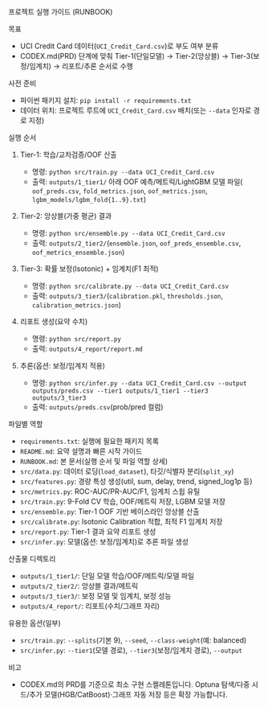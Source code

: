 프로젝트 실행 가이드 (RUNBOOK)

목표

- UCI Credit Card 데이터(`UCI_Credit_Card.csv`)로 부도 여부 분류
- CODEX.md(PRD) 단계에 맞춰 Tier-1(단일모델) → Tier-2(앙상블) → Tier-3(보정/임계치) → 리포트/추론 순서로 수행

사전 준비

- 파이썬 패키지 설치: `pip install -r requirements.txt`
- 데이터 위치: 프로젝트 루트에 `UCI_Credit_Card.csv` 배치(또는 `--data` 인자로 경로 지정)

실행 순서

1) Tier-1: 학습/교차검증/OOF 산출
   - 명령: `python src/train.py --data UCI_Credit_Card.csv`
   - 출력: `outputs/1_tier1/` 아래 OOF 예측/메트릭/LightGBM 모델 파일(
     `oof_preds.csv`, `fold_metrics.json`, `oof_metrics.json`, `lgbm_models/lgbm_fold{1..9}.txt`)

2) Tier-2: 앙상블(가중 평균) 결과
   - 명령: `python src/ensemble.py --data UCI_Credit_Card.csv`
   - 출력: `outputs/2_tier2/`(`ensemble.json`, `oof_preds_ensemble.csv`, `oof_metrics_ensemble.json`)

3) Tier-3: 확률 보정(Isotonic) + 임계치(F1 최적)
   - 명령: `python src/calibrate.py --data UCI_Credit_Card.csv`
   - 출력: `outputs/3_tier3/`(`calibration.pkl`, `thresholds.json`, `calibration_metrics.json`)

4) 리포트 생성(요약 수치)
   - 명령: `python src/report.py`
   - 출력: `outputs/4_report/report.md`

5) 추론(옵션: 보정/임계치 적용)
   - 명령: `python src/infer.py --data UCI_Credit_Card.csv --output outputs/preds.csv --tier1 outputs/1_tier1 --tier3 outputs/3_tier3`
   - 출력: `outputs/preds.csv`(prob/pred 컬럼)

파일별 역할

- `requirements.txt`: 실행에 필요한 패키지 목록
- `README.md`: 요약 설명과 빠른 시작 가이드
- `RUNBOOK.md`: 본 문서(실행 순서 및 파일 역할 상세)
- `src/data.py`: 데이터 로딩(`load_dataset`), 타깃/식별자 분리(`split_xy`)
- `src/features.py`: 경량 특성 생성(util, sum, delay, trend, signed_log1p 등)
- `src/metrics.py`: ROC-AUC/PR-AUC/F1, 임계치 스윕 유틸
- `src/train.py`: 9-Fold CV 학습, OOF/메트릭 저장, LGBM 모델 저장
- `src/ensemble.py`: Tier-1 OOF 기반 베이스라인 앙상블 산출
- `src/calibrate.py`: Isotonic Calibration 적합, 최적 F1 임계치 저장
- `src/report.py`: Tier-1 결과 요약 리포트 생성
- `src/infer.py`: 모델(옵션: 보정/임계치)로 추론 파일 생성

산출물 디렉토리

- `outputs/1_tier1/`: 단일 모델 학습/OOF/메트릭/모델 파일
- `outputs/2_tier2/`: 앙상블 결과/메트릭
- `outputs/3_tier3/`: 보정 모델 및 임계치, 보정 성능
- `outputs/4_report/`: 리포트(수치/그래프 자리)

유용한 옵션(일부)

- `src/train.py`: `--splits`(기본 9), `--seed`, `--class-weight`(예: balanced)
- `src/infer.py`: `--tier1`(모델 경로), `--tier3`(보정/임계치 경로), `--output`

비고

- CODEX.md의 PRD를 기준으로 최소 구현 스켈레톤입니다. Optuna 탐색/다중 시드/추가 모델(HGB/CatBoost)·그래프 자동 저장 등은 확장 가능합니다.

